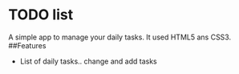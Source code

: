 # TODO list
A simple app to manage your daily tasks.
It used HTML5 ans CSS3.
##Features
* List of daily tasks..
change and add tasks
